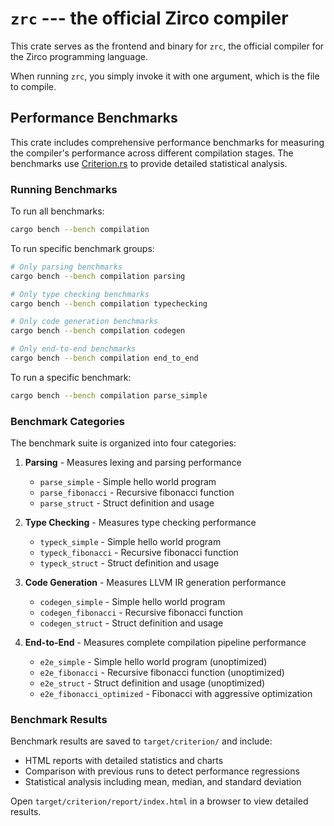 # `zrc` --- the official Zirco compiler

This crate serves as the frontend and binary for `zrc`, the official compiler for the Zirco
programming language.

When running `zrc`, you simply invoke it with one argument, which is the file to compile.

## Performance Benchmarks

This crate includes comprehensive performance benchmarks for measuring the compiler's performance
across different compilation stages. The benchmarks use [Criterion.rs](https://github.com/bheisler/criterion.rs)
to provide detailed statistical analysis.

### Running Benchmarks

To run all benchmarks:

```bash
cargo bench --bench compilation
```

To run specific benchmark groups:

```bash
# Only parsing benchmarks
cargo bench --bench compilation parsing

# Only type checking benchmarks
cargo bench --bench compilation typechecking

# Only code generation benchmarks
cargo bench --bench compilation codegen

# Only end-to-end benchmarks
cargo bench --bench compilation end_to_end
```

To run a specific benchmark:

```bash
cargo bench --bench compilation parse_simple
```

### Benchmark Categories

The benchmark suite is organized into four categories:

1. **Parsing** - Measures lexing and parsing performance
   - `parse_simple` - Simple hello world program
   - `parse_fibonacci` - Recursive fibonacci function
   - `parse_struct` - Struct definition and usage

2. **Type Checking** - Measures type checking performance
   - `typeck_simple` - Simple hello world program
   - `typeck_fibonacci` - Recursive fibonacci function
   - `typeck_struct` - Struct definition and usage

3. **Code Generation** - Measures LLVM IR generation performance
   - `codegen_simple` - Simple hello world program
   - `codegen_fibonacci` - Recursive fibonacci function
   - `codegen_struct` - Struct definition and usage

4. **End-to-End** - Measures complete compilation pipeline performance
   - `e2e_simple` - Simple hello world program (unoptimized)
   - `e2e_fibonacci` - Recursive fibonacci function (unoptimized)
   - `e2e_struct` - Struct definition and usage (unoptimized)
   - `e2e_fibonacci_optimized` - Fibonacci with aggressive optimization

### Benchmark Results

Benchmark results are saved to `target/criterion/` and include:
- HTML reports with detailed statistics and charts
- Comparison with previous runs to detect performance regressions
- Statistical analysis including mean, median, and standard deviation

Open `target/criterion/report/index.html` in a browser to view detailed results.
